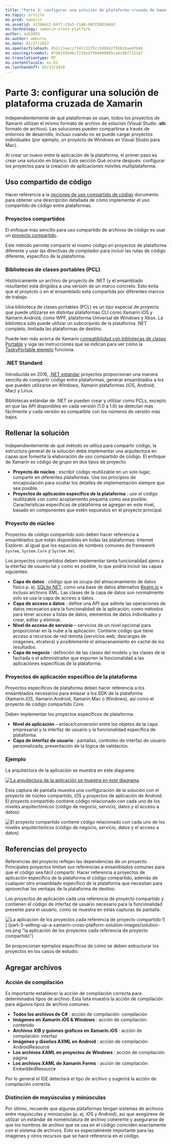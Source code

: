 ```yaml
---
title: "Parte 3: configurar una solución de plataforma cruzada de Xamarin"
ms.topic: article
ms.prod: xamarin
ms.assetid: 4139A6C2-D477-C563-C1AB-98CCD0D10A93
ms.technology: xamarin-cross-platform
author: asb3993
ms.author: amburns
ms.date: 03/27/2017
ms.openlocfilehash: 852c11eeccf347c3175cc5d8d42f55616aedfb84
ms.sourcegitcommit: 0fdb243b46cf21be47584900805cadcd077121bf
ms.translationtype: MT
ms.contentlocale: es-ES
ms.lasthandoff: 03/13/2018
---
```

# <a name="part-3---setting-up-a-xamarin-cross-platform-solution"></a>Parte 3: configurar una solución de plataforma cruzada de Xamarin

Independientemente de qué plataformas se usan, todos los proyectos de Xamarin utilizan el mismo formato de archivo de solución (Visual Studio **.sln** formato de archivo). Las soluciones pueden compartirse a través de entornos de desarrollo, incluso cuando no se puede cargar proyectos individuales (por ejemplo, un proyecto de Windows en Visual Studio para Mac).



Al crear un nuevo entre la aplicación de la plataforma, el primer paso es crear una solución en blanco. Esta sección Qué ocurre después: configurar los proyectos para la creación de aplicaciones móviles multiplataforma.

 <a name="Sharing_Code" />


## <a name="sharing-code"></a>Uso compartido de código

Hacer referencia a la [opciones de uso compartido de código](~/cross-platform/app-fundamentals/code-sharing.md) documento para obtener una descripción detallada de cómo implementar el uso compartido de código entre plataformas.

 <a name="Shared_Asset_Projects" />


### <a name="shared-projects"></a>Proyectos compartidos

El enfoque más sencillo para uso compartido de archivos de código es usar un [proyecto compartido](~/cross-platform/app-fundamentals/shared-projects.md).

Este método permite compartir el mismo código en proyectos de plataforma diferente y usar las directivas de compilador para incluir las rutas de código diferente, específico de la plataforma.

 <a name="Portable_Class_Libraries" />


### <a name="portable-class-libraries-pcl"></a>Bibliotecas de clases portables (PCL)

Históricamente un archivo de proyecto de .NET (y el ensamblado resultante) está dirigidos a una versión de un marco concreto. Esto evita que el proyecto o en el ensamblado está compartida por diferentes marcos de trabajo.

Una biblioteca de clases portables (PCL) es un tipo especial de proyecto que puede utilizarse en distintas plataformas CLI como Xamarin.iOS y Xamarin.Android, como WPF, plataforma Universal de Windows y Xbox. La biblioteca sólo puede utilizar un subconjunto de la plataforma .NET completo, limitada las plataformas de destino.

Puede leer más acerca de Xamarin [compatibilidad con bibliotecas de clases Portable](~/cross-platform/app-fundamentals/pcl.md) y siga las instrucciones que se indican para ver cómo la [TaskyPortable ejemplo](https://github.com/xamarin/mobile-samples/tree/master/TaskyPortable) funciona.


### <a name="net-standard"></a>.NET Standard

Introducida en 2016, [.NET estándar](~/cross-platform/app-fundamentals/net-standard.md) proyectos proporcionan una manera sencilla de compartir código entre plataformas, generar ensamblados a los que pueden utilizarse en Windows, Xamarin plataformas (iOS, Android, Mac) y Linux.

Bibliotecas estándar de .NET se pueden crear y utilizar como PCLs, excepto en que las API disponibles en cada versión (1.0 a 1.6) se detectan más fácilmente y cada versión es compatible con los números de versión más bajos.



 <a name="Populating_the_Solution" />


## <a name="populating-the-solution"></a>Rellenar la solución

Independientemente de qué método se utiliza para compartir código, la estructura general de la solución debe implementar una arquitectura en capas que fomenta la elaboración de uso compartido de código.
El enfoque de Xamarin es código de grupo en dos tipos de proyecto:

-   **Proyecto de núcleo** : escribir código reutilizable en un solo lugar, compartir en diferentes plataformas. Use los principios de encapsulación para ocultar los detalles de implementación siempre que sea posible.
-   **Proyectos de aplicación específico de la plataforma** : use el código reutilizable con como acoplamiento pequeña como sea posible. Características específicas de plataforma se agregan en este nivel, basado en componentes que estén expuestos en el proyecto principal.


 <a name="Core_Project" />


### <a name="core-project"></a>Proyecto de núcleo

Proyectos de código compartido solo deben hacer referencia a ensamblados que están disponibles en todas las plataformas: Internet Explorer. al igual que los espacios de nombres comunes de framework `System`, `System.Core` y `System.Xml`.

Los proyectos compartidos deben implementar tanta funcionalidad ajeno a la interfaz de usuario tal y como es posible, lo que podría incluir las capas siguientes:

-   **Capa de datos** : código que se ocupa del almacenamiento de datos físico p. ej.  [SQLite NET](https://github.com/praeclarum/sqlite-net), como una base de datos alternativo [Realm.io](https://realm.io/products/realm-mobile-database/) o incluso archivos XML. Las clases de la capa de datos son normalmente solo se usa la capa de acceso a datos.
-   **Capa de acceso a datos** : define una API que admite las operaciones de datos necesarios para la funcionalidad de la aplicación, como métodos para tener acceso a listas de datos, elementos de datos individuales y crear, editar y eliminar.
-   **Nivel de acceso de servicio** – servicios de un nivel opcional para proporcionar en la nube a la aplicación. Contiene código que tiene acceso a recursos de red remota (servicios web, descargas de imágenes, etcetera) y posiblemente el almacenamiento en caché de los resultados.
-   **Capa de negocio** : definición de las clases del modelo y las clases de la fachada o el administrador que exponen la funcionalidad a las aplicaciones específicas de la plataforma.


 <a name="Platform-Specific_Application_Projects" />


### <a name="platform-specific-application-projects"></a>Proyectos de aplicación específico de la plataforma

Proyectos específicos de plataforma deben hacer referencia a los ensamblados necesarios para enlazar a los SDK de la plataforma (Xamarin.iOS, Xamarin.Android, Xamarin.Mac o Windows), así como el proyecto de código compartido Core.

Deben implementar los proyectos específicos de plataforma:

-   **Nivel de aplicación** – enlace/conversión entre los objetos de la capa empresarial y la interfaz de usuario y la funcionalidad específica de plataforma.
-   **Capa de interfaz de usuario** : pantallas, controles de interfaz de usuario personalizada, presentación de la lógica de validación.


<a name="Example" />


### <a name="example"></a>Ejemplo

La arquitectura de la aplicación se muestra en este diagrama:

 [ ![](part-3-setting-up-a-xamarin-cross-platform-solution-images/conceptualarchitecture.png "La arquitectura de la aplicación se muestra en este diagrama")](part-3-setting-up-a-xamarin-cross-platform-solution-images/conceptualarchitecture.png#lightbox)

Esta captura de pantalla muestra una configuración de la solución con el proyecto de núcleo compartido, iOS y proyectos de aplicación de Android. El proyecto compartido contiene código relacionado con cada uno de los niveles arquitectónicos (código de negocio, servicio, datos y el acceso a datos):

 ![](part-3-setting-up-a-xamarin-cross-platform-solution-images/core-solution-example.png "El proyecto compartido contiene código relacionado con cada uno de los niveles arquitectónicos (código de negocio, servicio, datos y el acceso a datos)")


 <a name="Project_References" />


## <a name="project-references"></a>Referencias del proyecto

Referencias del proyecto reflejan las dependencias de un proyecto. Principales proyectos limitan sus referencias a ensamblados comunes para que el código sea fácil compartir.
Hacer referencia a proyectos de aplicación específico de la plataforma el código compartido, además de cualquier otro ensamblado específico de la plataforma que necesitan para aprovechar las ventajas de la plataforma de destino.

Los proyectos de aplicación cada una referencia de proyecto compartido y contienen el código de interfaz de usuario necesario para la funcionalidad presente para el usuario, como se muestra en estas capturas de pantalla:

![](part-3-setting-up-a-xamarin-cross-platform-solution-images/solution-android.png "La aplicación de los proyectos cada referencia de proyecto compartido") ![ ] (part-3-setting-up-a-xamarin-cross-platform-solution-images/solution-ios.png "la aplicación de los proyectos cada referencia de proyecto compartido")


Se proporcionan ejemplos específicos de cómo se deben estructurar los proyectos en los casos de estudio.

 <a name="Adding_Files" />


## <a name="adding-files"></a>Agregar archivos

 <a name="Build_Action" />


### <a name="build-action"></a>Acción de compilación

Es importante establecer la acción de compilación correcta para determinados tipos de archivo. Esta lista muestra la acción de compilación para algunos tipos de archivo comunes:

-  **Todos los archivos de C#** : acción de compilación: compilación
-   **Imágenes en Xamarin.iOS & Windows** : acción de compilación: contenido
-   **Archivos XIB y guiones gráficos en Xamarin.iOS** : acción de compilación: interfaz
-   **Imágenes y diseños AXML en Android** : acción de compilación: AndroidResource
-  **Los archivos XAML en proyectos de Windows** : acción de compilación: página
-  **Los archivos XAML de Xamarin.Forms** : acción de compilación: EmbeddedResource


Por lo general el IDE detectará el tipo de archivo y sugerirá la acción de compilación correcta.

 <a name="Case_Sensitivity" />


### <a name="case-sensitivity"></a>Distinción de mayúsculas y minúsculas

Por último, recuerde que algunas plataformas tengan sistemas de archivos entre mayúsculas y minúsculas (p. ej.
iOS y Android), así que asegúrese de utilizar un estándar de nomenclatura de archivo coherente y asegurarse de que los nombres de archivo que se usa en el código coinciden exactamente con el sistema de archivos. Esto es especialmente importante para las imágenes y otros recursos que se hace referencia en el código.
